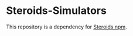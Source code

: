 Steroids-Simulators
===================

This repository is a dependency for [Steroids npm](//github.com/AppGyver/steroids).
